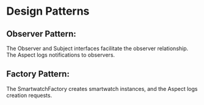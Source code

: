 # **Design Patterns**

## Observer Pattern: 

The Observer and Subject interfaces facilitate the observer relationship. The Aspect logs notifications to observers.


## Factory Pattern: 

The SmartwatchFactory creates smartwatch instances, and the Aspect logs creation requests.